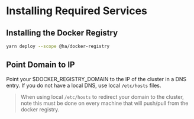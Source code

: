 # Installing Required Services

## Installing the Docker Registry

```bash
yarn deploy --scope @ha/docker-registry
```

## Point Domain to IP

Point your $DOCKER_REGISTRY_DOMAIN to the IP of the cluster in a DNS entry. If you do not have a local DNS, use local `/etc/hosts` files.

> When using local `/etc/hosts` to redirect your domain to the cluster, note this must be done on every machine that will push/pull from the docker registry.
